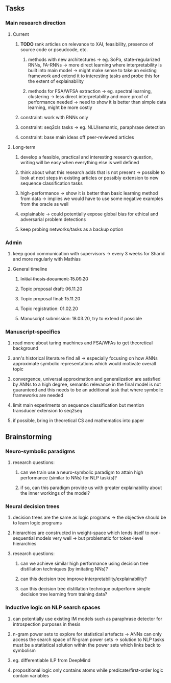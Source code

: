 Tasks
-----

### Main research direction

1.  Current

    1.  **TODO** rank articles on relevance to XAI,
        feasibility, presence of source code or pseudcode, etc.

        1.  methods with new architectures -\> eg. SoPa,
            state-regularized RNNs, FA-RNNs -\> more direct learning
            where interpretability is built into main model -\> might
            make sense to take an existing framework and extend it to
            interesting tasks and probe this for the extent of
            explainability

        2.  methods for FSA/WFSA extraction -\> eg. spectral learning,
            clustering -\> less direct interpretability and more proof
            of performance needed -\> need to show it is better than
            simple data learning, might be more costly

    2.  constraint: work with RNNs only

    3.  constraint: seq2cls tasks -\> eg. NLU/semantic, paraphrase
        detection

    4.  constraint: base main ideas off peer-reviewed articles

2.  Long-term

    1.  develop a feasible, practical and interesting research question,
        writing will be easy when everything else is well defined

    2.  think about what this research adds that is not present -\>
        possible to look at next steps in existing articles or possibly
        extension to new sequence classification tasks

    3.  high-performance -\> show it is better than basic learning
        method from data -\> implies we would have to use some negative
        examples from the oracle as well

    4.  explainable -\> could potentially expose global bias for ethical
        and adversarial problem detections

    5.  keep probing networks/tasks as a backup option

### Admin

1.  keep good communication with supervisors -\> every 3 weeks for
    Sharid and more regularly with Mathias

2.  General timeline

    1.  ~~Initial thesis document: 15.09.20~~

    2.  Topic proposal draft: 06.11.20

    3.  Topic proposal final: 15.11.20

    4.  Topic registration: 01.02.20

    5.  Manuscript submission: 18.03.20, try to extend if possible

### Manuscript-specifics

1.  read more about turing machines and FSA/WFAs to get theoretical
    background

2.  ann\'s historical literature find all -\> especially focusing on how
    ANNs approximate symbolic representations which would motivate
    overall topic

3.  convergence, universal approximation and generalization are
    satisfied by ANNs to a high degree, semantic relevance in the final
    model is not guaranteed and this needs to be an additional task that
    where symbolic frameworks are needed

4.  limit main experiments on sequence classification but mention
    transducer extension to seq2seq

5.  if possible, bring in theoretical CS and mathematics into paper

Brainstorming
-------------

### Neuro-symbolic paradigms

1.  research questions:

    1.  can we train use a neuro-symbolic paradigm to attain high
        performance (similar to NNs) for NLP task(s)?

    2.  if so, can this paradigm provide us with greater explainability
        about the inner workings of the model?

### Neural decision trees

1.  decision trees are the same as logic programs -\> the objective
    should be to learn logic programs

2.  hierarchies are constructed in weight-space which lends itself to
    non-sequential models very well -\> but problematic for token-level
    hierarchies

3.  research questions:

    1.  can we achieve similar high performance using decision tree
        distillation techniques (by imitating NNs)?

    2.  can this decision tree improve interpretability/explainability?

    3.  can this decision tree distillation technique outperform simple
        decision tree learning from training data?

### Inductive logic on NLP search spaces

1.  can potentially use existing IM models such as paraphrase detector
    for introspection purposes in thesis

2.  n-gram power sets to explore for statistical artefacts -\> ANNs can
    only access the search space of N-gram power sets -\> solution to
    NLP tasks must be a statistical solution within the power sets which
    links back to symbolism

3.  eg. differentiable ILP from DeepMind

4.  propositional logic only contains atoms while predicate/first-order
    logic contain variables
